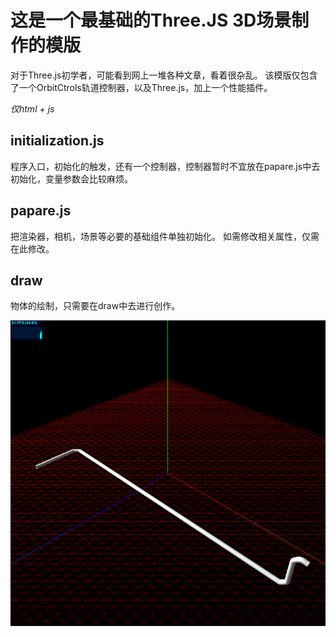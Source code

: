# 这是一个最基础的Three.JS 3D场景制作的模版


对于Three.js初学者，可能看到网上一堆各种文章，看着很杂乱。
该模版仅包含了一个OrbitCtrols轨道控制器，以及Three.js，加上一个性能插件。

*仅html + js*

## initialization.js

程序入口，初始化的触发，还有一个控制器，控制器暂时不宜放在papare.js中去初始化，变量参数会比较麻烦。

## papare.js

把渲染器，相机，场景等必要的基础组件单独初始化。 如需修改相关属性，仅需在此修改。

## draw

物体的绘制，只需要在draw中去进行创作。 


![](readme/a.jpg)
